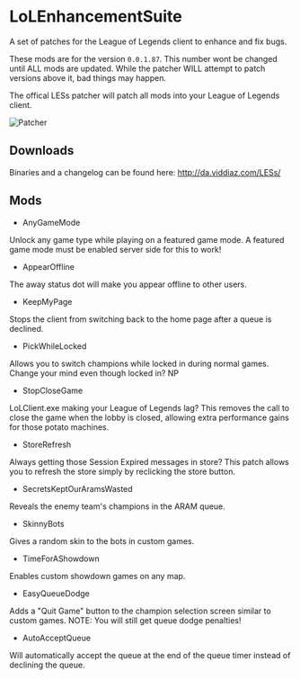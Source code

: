 LoLEnhancementSuite
==================

A set of patches for the League of Legends client to enhance and fix bugs.

These mods are for the version `0.0.1.87`. This number wont be changed until ALL mods are updated. While the patcher WILL attempt to patch versions above it, bad things may happen.

The offical LESs patcher will patch all mods into your League of Legends client.

![Patcher](http://puu.sh/8iF6w.png)

## Downloads

Binaries and a changelog can be found here: http://da.viddiaz.com/LESs/

## Mods

* AnyGameMode

Unlock any game type while playing on a featured game mode. A featured game mode must be enabled server side for this to work!

* AppearOffline

The away status dot will make you appear offline to other users.

* KeepMyPage

Stops the client from switching back to the home page after a queue is declined.

* PickWhileLocked

Allows you to switch champions while locked in during normal games. Change your mind even though locked in? NP

* StopCloseGame

LoLClient.exe making your League of Legends lag? This removes the call to close the game when the lobby is closed, allowing extra performance gains for those potato machines.

* StoreRefresh

Always getting those Session Expired messages in store? This patch allows you to refresh the store simply by reclicking the store button.

* SecretsKeptOurAramsWasted

Reveals the enemy team's champions in the ARAM queue.

* SkinnyBots

Gives a random skin to the bots in custom games.

* TimeForAShowdown

Enables custom showdown games on any map.

* EasyQueueDodge

Adds a "Quit Game" button to the champion selection screen similar to custom games. NOTE: You will still get queue dodge penalties!

* AutoAcceptQueue

Will automatically accept the queue at the end of the queue timer instead of declining the queue.
